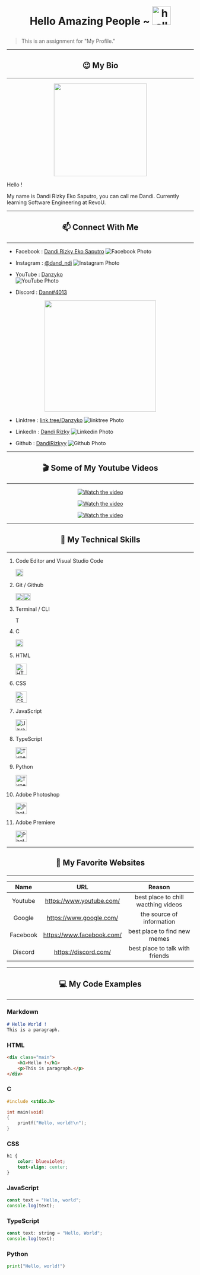 # <p align = "center">Hello Amazing People ~ <img src="https://raw.githubusercontent.com/DandiRizkyy/slackmoji/master/emoji/blob/blob-wave-gif.gif" width="50px" height="50px" alt="hello">
> This is an assignment for "My Profile." 
---
## <p align = "center">😉 My Bio
---

<p align="center"> <img src="./assets/me.jpg" width="250"/></p>

Hello ! 
<p>My name is Dandi Rizky Eko Saputro, you can call me Dandi. Currently learning Software Engineering at RevoU. 

-----
## <p align = "center"> 📫 Connect With Me  
-----
- Facebook : [Dandi Rizky Eko Saputro](https://www.facebook.com/dandirizkyy94/)
![Facebook Photo](./assets/myfacebook.png)

- Instagram : [@dand_ndi](https://www.instagram.com/dand_ndi/?hl=id)
![Instagram Photo](./assets/myinstagram.png)

- YouTube : [Danzyko](https://www.youtube.com/@Danzyko/about)\
![YouTube Photo](./assets/myyt.png)

- Discord : [Dann#4013](https://discord.gg/u838aV7m2E)

<p align = "center"><img src="./assets/mydiscord.png" width="300"/>


- Linktree : [link.tree/Danzyko](https://linktr.ee/Danzyko?fbclid=IwAR1lXNo3tazSDnpp9comVpR_2bT0GcANjvOfU1PFdTBi5qZkrdgw0jLNs6M)
![linktree Photo](./assets/mylinktree.png)

- LinkedIn : [Dandi Rizky](https://www.linkedin.com/in/dandirizkyy/)
![Linkedin Photo](./assets/mylinkedin.png)

- Github : [DandiRizkyy](https://github.com/DandiRizkyy)
![Github Photo](./assets/mygithub.png)

---
## <p align = "center">🎬 Some of My Youtube Videos
---

[<p align = "center">![Watch the video](./assets/ytcover2.png)](https://www.youtube.com/watch?v=XMTjWsN4OfI)

[<p align = "center">![Watch the video](./assets/ytcover1.png)](https://youtu.be/ULYp-qjuM6w)

[<p align = "center">![Watch the video](./assets/ytcover3.png)](https://youtu.be/1Cbu7IhZxys)

---
## <p align ="center">💼 My Technical Skills
---
1. Code Editor and Visual Studio Code <p><img height="20" title="VSCode" alt="VS Code Logo" src="https://upload.wikimedia.org/wikipedia/commons/thumb/9/9a/Visual_Studio_Code_1.35_icon.svg/2048px-Visual_Studio_Code_1.35_icon.svg.png">

2. Git / Github <p><img height="20" title="Git" alt="Git" src="https://avatars.githubusercontent.com/u/18133?s=200&v=4"><img height="20" title="GitHub" alt="GitHub" src="https://github.githubassets.com/images/modules/logos_page/GitHub-Mark.png">

3. Terminal / CLI <p><img height="15" title="Terminal" alt="Terminal" src="https://upload.wikimedia.org/wikipedia/commons/thumb/5/51/Windows_Terminal_logo.svg/2560px-Windows_Terminal_logo.svg.png">

4. C <p><img height="20" title="Clang" alt="Calanguage" src="https://upload.wikimedia.org/wikipedia/commons/thumb/1/18/C_Programming_Language.svg/1200px-C_Programming_Language.svg.png">

5. HTML <p><img height="30" title="HTML" alt="HTML" src="https://upload.wikimedia.org/wikipedia/commons/thumb/6/61/HTML5_logo_and_wordmark.svg/2048px-HTML5_logo_and_wordmark.svg.png">

6. CSS <p><img height="30" title="CSS" alt="CSS" src="https://upload.wikimedia.org/wikipedia/commons/thumb/d/d5/CSS3_logo_and_wordmark.svg/1452px-CSS3_logo_and_wordmark.svg.png">

7. JavaScript <p><img height="30" title="Javascript" alt="Javascript" src="https://upload.wikimedia.org/wikipedia/commons/6/6a/JavaScript-logo.png">

8. TypeScript <p><img height="30" title="Typescript" alt="Typescript" src="https://upload.wikimedia.org/wikipedia/commons/thumb/4/4c/Typescript_logo_2020.svg/1200px-Typescript_logo_2020.svg.png">

9. Python <p><img height="30" title="Typescript" alt="Typescript" src="https://upload.wikimedia.org/wikipedia/commons/thumb/c/c3/Python-logo-notext.svg/1869px-Python-logo-notext.svg.png">

10. Adobe Photoshop <p><img height="30" title="PS" alt="Photoshop" src="https://upload.wikimedia.org/wikipedia/commons/thumb/a/af/Adobe_Photoshop_CC_icon.svg/640px-Adobe_Photoshop_CC_icon.svg.png">

11. Adobe Premiere <p><img height="30" title="PS" alt="Photoshop" src="https://upload.wikimedia.org/wikipedia/commons/thumb/4/40/Adobe_Premiere_Pro_CC_icon.svg/2101px-Adobe_Premiere_Pro_CC_icon.svg.png">
---
## <p align = "center">🚩 My Favorite Websites
---

| Name | URL | Reason |
|:--------:|:---------:|:-------:|
|Youtube  | <https://www.youtube.com/>    | best place to chill wacthing videos |
|Google   | <https://www.google.com/>  | the source of information |
|Facebook | <https://www.facebook.com/> | best place to find new memes  |
|Discord | <https://discord.com/> | best place to talk with friends   |

----
## <p align = "center">💻 My Code Examples
----
### Markdown
```markdown
# Hello World !
This is a paragraph.
```
### HTML
```html
<div class="main">
    <h1>Hello !</h1>
    <p>This is paragraph.</p>
</div>
```
### C
```c
#include <stdio.h>

int main(void)
{
    printf("Hello, world!\n");
}
```
### CSS
```css
h1 {
    color: blueviolet;
    text-align: center;
}
```
### JavaScript
```js
const text = "Hello, world";
console.log(text);
```
### TypeScript
```js
const text: string = "Hello, World";
console.log(text);
```
### Python
```python
print("Hello, world!")
```
